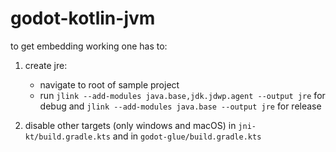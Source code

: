 # godot-kotlin-jvm

to get embedding working one has to:  

1. create jre:  
    - navigate to root of sample project  
    - run `jlink --add-modules java.base,jdk.jdwp.agent --output jre` for debug and `jlink --add-modules java.base --output jre` for release

2. disable other targets (only windows and macOS) in `jni-kt/build.gradle.kts` and in `godot-glue/build.gradle.kts`